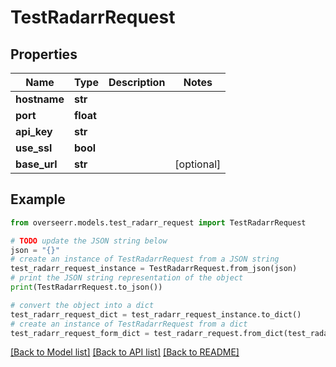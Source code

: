 # TestRadarrRequest


## Properties

Name | Type | Description | Notes
------------ | ------------- | ------------- | -------------
**hostname** | **str** |  | 
**port** | **float** |  | 
**api_key** | **str** |  | 
**use_ssl** | **bool** |  | 
**base_url** | **str** |  | [optional] 

## Example

```python
from overseerr.models.test_radarr_request import TestRadarrRequest

# TODO update the JSON string below
json = "{}"
# create an instance of TestRadarrRequest from a JSON string
test_radarr_request_instance = TestRadarrRequest.from_json(json)
# print the JSON string representation of the object
print(TestRadarrRequest.to_json())

# convert the object into a dict
test_radarr_request_dict = test_radarr_request_instance.to_dict()
# create an instance of TestRadarrRequest from a dict
test_radarr_request_form_dict = test_radarr_request.from_dict(test_radarr_request_dict)
```
[[Back to Model list]](../README.md#documentation-for-models) [[Back to API list]](../README.md#documentation-for-api-endpoints) [[Back to README]](../README.md)


